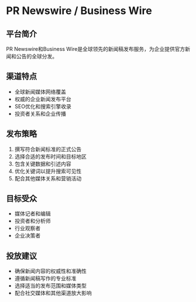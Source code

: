 # PR Newswire / Business Wire

## 平台简介
PR Newswire和Business Wire是全球领先的新闻稿发布服务，为企业提供官方新闻和公告的全球分发。

## 渠道特点
- 全球新闻媒体网络覆盖
- 权威的企业新闻发布平台
- SEO优化和搜索引擎收录
- 投资者关系和企业传播

## 发布策略
1. 撰写符合新闻标准的正式公告
2. 选择合适的发布时间和目标地区
3. 包含关键数据和引述内容
4. 优化关键词以提升搜索可见性
5. 配合其他媒体关系和营销活动

## 目标受众
- 媒体记者和编辑
- 投资者和分析师
- 行业观察者
- 企业决策者

## 投放建议
- 确保新闻内容的权威性和准确性
- 遵循新闻稿写作的专业标准
- 选择适当的发布范围和媒体类型
- 配合社交媒体和其他渠道放大影响